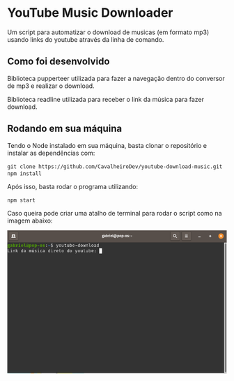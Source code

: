 # YouTube Music Downloader

Um script para automatizar o download de musicas (em formato mp3) usando links do youtube através da linha de comando.

## Como foi desenvolvido

Biblioteca pupperteer utilizada para fazer a navegação dentro do conversor de mp3 e realizar o download.

Biblioteca readline utilizada para receber o link da música para fazer download.

## Rodando em sua máquina

Tendo o Node instalado em sua máquina, basta clonar o repositório e instalar as dependências com: 

```
git clone https://github.com/CavalheiroDev/youtube-download-music.git
npm install
```

Após isso, basta rodar o programa utilizando:
```
npm start
```

Caso queira pode criar uma atalho de terminal para rodar o script como na imagem abaixo:

![screenshot](screenshots/screenshot1.png)
